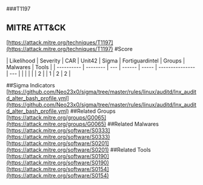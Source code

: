 ###T1197
## MITRE ATT&CK
[https://attack.mitre.org/techniques/T1197](https://attack.mitre.org/techniques/T1197)
#Score

| Likelihood | Severity | CAR | Unit42 | Sigma | Fortiguardintel | Groups | Malwares | Tools |
| ---------- | -------- | --- | ------ | ----- | --------------- | ---  |
 |   |   |   |   | 2 |   | 1 | 2 | 2 |

##Sigma Indicators
[https://github.com/Neo23x0/sigma/tree/master/rules/linux/auditd/lnx_auditd_alter_bash_profile.yml](https://github.com/Neo23x0/sigma/tree/master/rules/linux/auditd/lnx_auditd_alter_bash_profile.yml)
[]()
##Related Groups
[https://attack.mitre.org/groups/G0065](https://attack.mitre.org/groups/G0065)
[]()
##Related Malwares
[https://attack.mitre.org/software/S0333](https://attack.mitre.org/software/S0333)
[https://attack.mitre.org/software/S0201](https://attack.mitre.org/software/S0201)
[]()
##Related Tools
[https://attack.mitre.org/software/S0190](https://attack.mitre.org/software/S0190)
[https://attack.mitre.org/software/S0154](https://attack.mitre.org/software/S0154)
[]()
